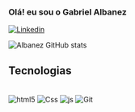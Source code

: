 ### Olá! eu sou o Gabriel Albanez


[![Linkedin](https://img.shields.io/badge/LinkedIn-0077B5?style=for-the-badge&logo=linkedin&logoColor=white
)]()

![Albanez GitHub stats](https://github-readme-stats.vercel.app/api?username=Albanezfxp&show_icons=true&theme=dark)

## Tecnologias

<div style="display: inline_block"><br/>
  <img align='center' alt='html5' src="	https://img.shields.io/badge/HTML5-E34F26?style=for-the-badge&logo=html5&logoColor=white">
  <img align='center' alt='Css' src="https://img.shields.io/badge/CSS3-1572B6?style=for-the-badge&logo=css3&logoColor=white
"> 
  <img align='center' alt='js' src="https://img.shields.io/badge/JavaScript-323330?style=for-the-badge&logo=javascript&logoColor=F7DF1E
"> 
  <img align='center' alt='Git' src="[https://img.shields.io/badge/GitHub-100000?style=for-the-badge&logo=github&logoColor=white
](https://img.shields.io/badge/Facebook-1877F2?style=for-the-badge&logo=facebook&logoColor=white
)https://img.shields.io/badge/Facebook-1877F2?style=for-the-badge&logo=facebook&logoColor=white
"> 

</div> <br/>
